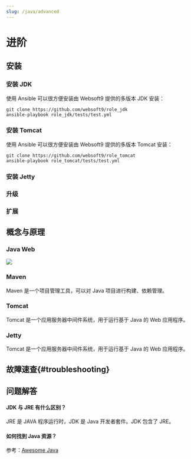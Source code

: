 ```yaml
---
slug: /java/advanced
---
```


# 进阶

## 安装

### 安装 JDK

使用 Ansible 可以很方便安装由 Websoft9 提供的多版本 JDK 安装：  

```
git clone https://github.com/websoft9/role_jdk
ansible-playbook role_jdk/tests/test.yml
```

### 安装 Tomcat

使用 Ansible 可以很方便安装由 Websoft9 提供的多版本 Tomcat 安装：  

```
git clone https://github.com/websoft9/role_tomcat
ansible-playbook role_tomcat/tests/test.yml
```

### 安装 Jetty

### 升级

### 扩展

## 概念与原理

### Java Web

![](https://libs.websoft9.com/Websoft9/DocsPicture/zh/java/java-jvmweb-websoft9.png)

### Maven

Maven 是一个项目管理工具，可以对 Java 项目进行构建、依赖管理。

### Tomcat

Tomcat 是一个应用服务器中间件系统，用于运行基于 Java 的 Web 应用程序。

### Jetty 

Tomcat 是一个应用服务器中间件系统，用于运行基于 Java 的 Web 应用程序。

## 故障速查{#troubleshooting}

## 问题解答

#### JDK 与 JRE 有什么区别？

JRE 是 JAVA 程序运行时，JDK 是 Java 开发者套件。JDK 包含了 JRE。

#### 如何找到 Java 资源？

参考：[Awesome Java](https://github.com/akullpp/awesome-java)
